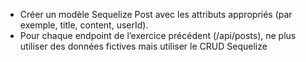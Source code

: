 * Créer un modèle Sequelize Post avec les attributs appropriés (par exemple, title, content, userId).
* Pour chaque endpoint de l’exercice précédent (/api/posts), ne plus utiliser des données fictives mais utiliser le CRUD Sequelize
